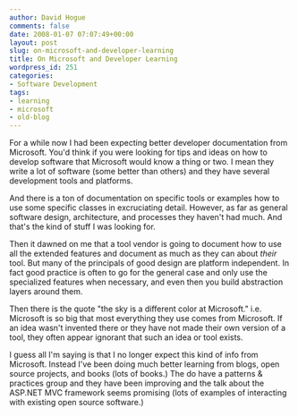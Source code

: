```yaml
---
author: David Hogue
comments: false
date: 2008-01-07 07:07:49+00:00
layout: post
slug: on-microsoft-and-developer-learning
title: On Microsoft and Developer Learning
wordpress_id: 251
categories:
- Software Development
tags:
- learning
- microsoft
- old-blog
---
```


For a while now I had been expecting better developer documentation from Microsoft.  You'd think if you were looking for tips and ideas on how to develop software that Microsoft would know a thing or two.  I mean they write a lot of software (some better than others) and they have several development tools and platforms.

And there is a ton of documentation on specific tools or examples how to use some specific classes in excruciating detail.  However, as far as general software design, architecture, and processes they haven't had much.  And that's the kind of stuff I was looking for.  

Then it dawned on me that a tool vendor is going to document how to use all the extended features and document as much as they can about _their_ tool.  But many of the principals of good design are platform independent.  In fact good practice is often to go for the general case and only use the specialized features when necessary, and even then you build abstraction layers around them.

Then there is the quote "the sky is a different color at Microsoft."  i.e. Microsoft is so big that most everything they use comes from Microsoft.  If an idea wasn't invented there or they have not made their own version of a tool, they often appear ignorant that such an idea or tool exists.  

I guess all I'm saying is that I no longer expect this kind of info from Microsoft.  Instead I've been doing much better learning from blogs, open source projects, and books (lots of books.)  The do have a patterns & practices group and they have been improving and the talk about the ASP.NET MVC framework seems promising (lots of examples of interacting with existing open source software.)

